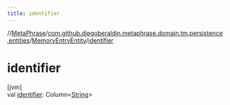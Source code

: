 ```yaml
---
title: identifier
---
```

//[MetaPhrase](../../../index.html)/[com.github.diegoberaldin.metaphrase.domain.tm.persistence.entities](../index.html)/[MemoryEntryEntity](index.html)/[identifier](identifier.html)



# identifier



[jvm]\
val [identifier](identifier.html): Column&lt;[String](https://kotlinlang.org/api/latest/jvm/stdlib/kotlin/-string/index.html)&gt;




